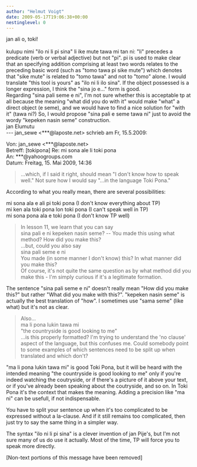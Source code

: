 ```yaml
---
author: "Helmut Voigt"
date: 2009-05-17T19:06:38+00:00
nestinglevel: 0
---
```

jan ali o, toki!  
   
kulupu nimi "ilo ni li pi sina" li ike mute tawa mi tan ni: "li" precedes a predicate (verb or verbal adjective) but not "pi". pi is used to make clear that an specifying addition comprising at least two words relates to the preceding basic word (such as "tomo tawa pi sike mute") which denotes that "sike mute" is related to "tomo tawa" and not to "tomo" alone. I would translate "this tool is yours" as "ilo ni li ilo sina". If the object possessed is a longer expression, I think the "sina jo e..." form is good.   
Regarding "sina pali seme e ni", I'm not sure whether this is acceptable tp at all because the meaning "what did you do with it" would make "what" a direct object (e seme), and we would have to find a nice solution for "with it" (tawa ni?) So, I would propose "sina pali e seme tawa ni" just to avoid the wordy "kepeken nasin seme" construction.  
jan Elumutu   
\--- jan\_sewe <\*\*\*@laposte.net> schrieb am Fr, 15.5.2009:  
  
  
Von: jan\_sewe <\*\*\*@laposte.net>  
Betreff: \[tokipona\] Re: mi sona ale li toki pona  
An: \*\*\*@yahoogroups.com  
Datum: Freitag, 15. Mai 2009, 14:36  

> ...which, if I said it right, should mean "I don't know how to speak well." Not sure how I would say "...in the language Toki Pona."  
> 

According to what you really mean, there are several possibilities:  
  
mi sona ala e ali pi toki pona (I don't know everything about TP)  
mi ken ala toki pona lon toki pona (I can't speak well in TP)  
mi sona pona ala e toki pona (I don't know TP well)  

> In lesson 11, we learn that you can say  
> sina pali e ni kepeken nasin seme? -- You made this using what method? How did you make this?  
> ...but, could you also say  
> sina pali seme e ni  
> You made (in some manner I don't know) this? In what manner did you make this?  
> Of course, it's not quite the same question as by what method did you make this - I'm simply curious if it's a legitimate formation.  
> 

The sentence "sina pali seme e ni" doesn't really mean "How did you make this?" but rather "What did you make with this?". "kepeken nasin seme" is actually the best translation of "how". I sometimes use "sama seme" (like what) but it's not as clear.  

> Also...  
> ma li pona lukin tawa mi  
> "the countryside is good looking to me"  
> ...is this properly formatted? I'm trying to understand the 'no clause' aspect of the language, but this confuses me. Could somebody point to some examples of which sentences need to be split up when translated and which don't?  
> 

"ma li pona lukin tawa mi" is good Toki Pona, but it will be heard with the intended meaning "the countryside is good looking to me" only if you're indeed watching the coutryside, or if there's a picture of it above your text, or if you've already been speaking about the coutryside, and so on. In Toki Pona it's the context that makes the meaning. Adding a precision like "ma ni" can be usefull, if not indispensable.  
  
You have to split your sentence up when it's too complicated to be expressed without a la-clause. And if it still remains too complicated, then just try to say the same thing in a simpler way.  
  
The syntax "ilo ni li pi sina" is a clever invention of jan Pije's, but I'm not sure many of us do use it actually. Most of the time, TP will force you to speak more directly.  
  
  
  
  
  
  
  
  
  
  
  
  
  
  
  
  
  
  
  
\[Non-text portions of this message have been removed\]